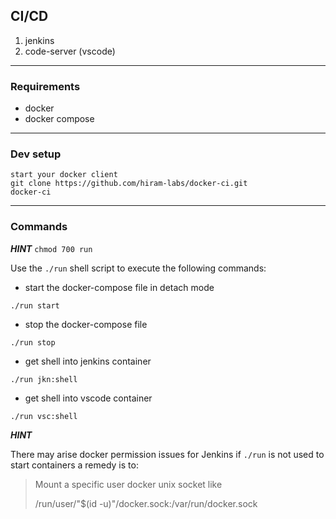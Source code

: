 ## CI/CD

1. jenkins
2. code-server (vscode)

---

### Requirements

- docker
- docker compose

---

### Dev setup

```
start your docker client
git clone https://github.com/hiram-labs/docker-ci.git
docker-ci
```

---

### Commands

**_HINT_** `chmod 700 run`

Use the `./run` shell script to execute the following commands:

- start the docker-compose file in detach mode

```
./run start
```

- stop the docker-compose file

```
./run stop
```

- get shell into jenkins container

```
./run jkn:shell
```

- get shell into vscode container

```
./run vsc:shell
```

**_HINT_**

There may arise docker permission issues for Jenkins if `./run` is not used to start containers a remedy is to:

> Mount a specific user docker unix socket like
>
> /run/user/"$(id -u)"/docker.sock:/var/run/docker.sock
